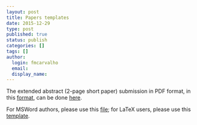 ```yaml
---
layout: post
title: Papers templates
date: 2015-12-29
type: post
published: true
status: publish
categories: []
tags: []
author:
  login: fmcarvalho
  email: 
  display_name: 
---
```


The extended abstract (2-page short paper) submission in PDF format, in this 
[format](/resources/CETC_template.pdf),
can be done [here](https://easychair.org/conferences/?conf=cetc2016).

For MSWord authors, please use this [file](/resources/CETC_Template.doc); 
for LaTeX users, please use this [template](/resources/CETC2016_Template_Latex.zip).
